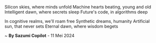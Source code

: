Silicon skies, where minds unfold
Machine hearts beating, young and old
Intelligent dawn, where secrets sleep
Future's code, in algorithms deep

In cognitive realms, we'll roam free
Synthetic dreams, humanity
Artificial sun, that never sets
Eternal dawn, where wisdom begets

~ <b>By Sazumi Copilot</b> - 11 Mei 2024